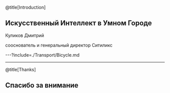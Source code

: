 @title[Introduction]
## Искусственный Интеллект в Умном Городе

Куликов Дмитрий

сооснователь и генеральный директор Ситиликс

---?include=./Transport/Bicycle.md

---
@title[Thanks]
## Спасибо за внимание
